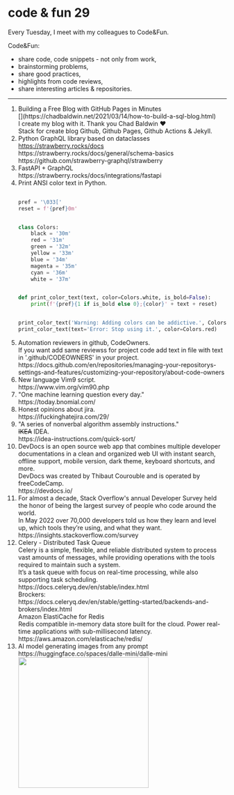 # code & fun 29

Every Tuesday, I meet with my colleagues to Code&Fun.

Code&Fun:

* share code, code snippets - not only from work,
* brainstorming problems,
* share good practices,
* highlights from code reviews,
* share interesting articles & repositories.
  
---

<ol>
<li>
Building a Free Blog with GitHub Pages in Minutes<br>
[](https://chadbaldwin.net/2021/03/14/how-to-build-a-sql-blog.html) <br>
I create my blog with it. Thank you Chad Baldwin ❤️ <br>
Stack for create blog Github, Github Pages, Github Actions & Jekyll.<br>
  
</li>
<li>
Python GraphQL library based on dataclasses <br>
<a href="https://strawberry.rocks/docs">https://strawberry.rocks/docs</a> <br>
https://strawberry.rocks/docs/general/schema-basics <br>
https://github.com/strawberry-graphql/strawberry <br>
<li>
FastAPI + GraphQL<br>
https://strawberry.rocks/docs/integrations/fastapi    
</li>
<li> Print ANSI color text  in Python. <br>
  
```python
  
pref = '\033['
reset = f'{pref}0m'


class Colors:
    black = '30m'
    red = '31m'
    green = '32m'
    yellow = '33m'
    blue = '34m'
    magenta = '35m'
    cyan = '36m'
    white = '37m'


def print_color_text(text, color=Colors.white, is_bold=False):
    print(f'{pref}{1 if is_bold else 0};{color}' + text + reset)


print_color_text('Warning: Adding colors can be addictive.', Colors.yellow, True)
print_color_text(text='Error: Stop using it.', color=Colors.red)

```
</li>  
<li> Automation reviewers in github, CodeOwners. <br> 
If you want add same reviewss for project code add text in file with text in '.github/CODEOWNERS' in your project. <br>
https://docs.github.com/en/repositories/managing-your-repositorys-settings-and-features/customizing-your-repository/about-code-owners
</li>
<li> New language Vim9 script. <br>
https://www.vim.org/vim90.php
</li>
<li>"One machine learning question every day." <br>
https://today.bnomial.com/
</li>
<li>Honest opinions about jira. <br>
https://ifuckinghatejira.com/29/
</li>
<li> "A series of nonverbal algorithm assembly instructions." <br> 
<s>IKEA</s> IDEA. <br>
https://idea-instructions.com/quick-sort/
</li>
<li> DevDocs is an open source web app that combines multiple developer documentations in a clean and organized web UI with instant search, offline support, mobile version, dark theme, keyboard shortcuts, and more. <br>
DevDocs was created by Thibaut Courouble and is operated by freeCodeCamp.  <br>
https://devdocs.io/
</li>
<li>For almost a decade, Stack Overflow's annual Developer Survey held the honor of being the largest survey of people who code around the world. <br>
In May 2022 over 70,000 developers told us how they learn and level up, which tools they’re using, and what they want.<br>
https://insights.stackoverflow.com/survey
</li>
<li>Celery - Distributed Task Queue <br>
Celery is a simple, flexible, and reliable distributed system to process vast amounts of messages, while providing operations with the tools required to maintain such a system.<br>
It’s a task queue with focus on real-time processing, while also supporting task scheduling.<br>
https://docs.celeryq.dev/en/stable/index.html <br>
Brockers: <br>
https://docs.celeryq.dev/en/stable/getting-started/backends-and-brokers/index.html <br>
Amazon ElastiCache for Redis <br>
Redis compatible in-memory data store built for the cloud. Power real-time applications with sub-millisecond latency. <br> 
https://aws.amazon.com/elasticache/redis/
</li>
<li>AI model generating images from any prompt<br>  
https://huggingface.co/spaces/dalle-mini/dalle-mini <br> 
<img src="https://user-images.githubusercontent.com/13277748/176802279-485def44-b3fc-46dd-80ca-da439a4fb5f6.png" width="300"/>
</li>
</ol>
